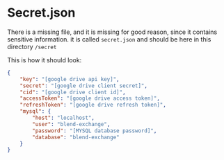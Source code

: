 # Secret.json

There is a missing file, and it is missing for good reason, since it contains sensitive information. it is called `secret.json` and should be here in this directory `/secret`

This is how it should look:

```json
{
    "key": "[google drive api key]",
    "secret": "[google drive client secret]",
    "cid": "[google drive client id]",
    "accessToken": "[google drive access token]",
    "refreshToken": "[google drive refresh token]",
    "mysql": {
        "host": "localhost",
        "user": "blend-exchange",
        "password": "[MYSQL database password]",
        "database": "blend-exchange"
    }
}
```

